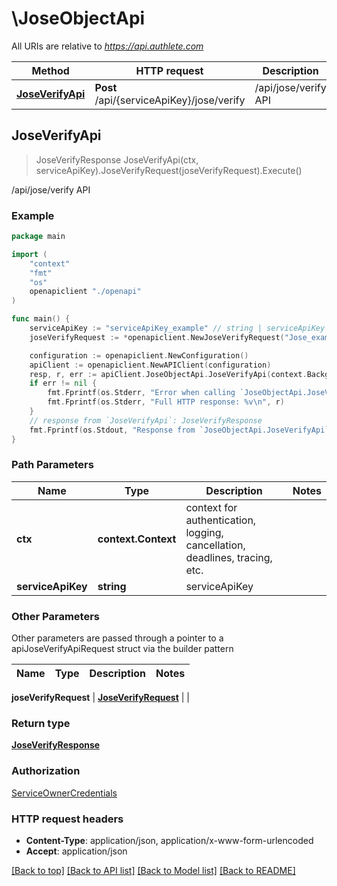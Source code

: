 # \JoseObjectApi

All URIs are relative to *https://api.authlete.com*

Method | HTTP request | Description
------------- | ------------- | -------------
[**JoseVerifyApi**](JoseObjectApi.md#JoseVerifyApi) | **Post** /api/{serviceApiKey}/jose/verify | /api/jose/verify API



## JoseVerifyApi

> JoseVerifyResponse JoseVerifyApi(ctx, serviceApiKey).JoseVerifyRequest(joseVerifyRequest).Execute()

/api/jose/verify API



### Example

```go
package main

import (
    "context"
    "fmt"
    "os"
    openapiclient "./openapi"
)

func main() {
    serviceApiKey := "serviceApiKey_example" // string | serviceApiKey
    joseVerifyRequest := *openapiclient.NewJoseVerifyRequest("Jose_example") // JoseVerifyRequest |  (optional)

    configuration := openapiclient.NewConfiguration()
    apiClient := openapiclient.NewAPIClient(configuration)
    resp, r, err := apiClient.JoseObjectApi.JoseVerifyApi(context.Background(), serviceApiKey).JoseVerifyRequest(joseVerifyRequest).Execute()
    if err != nil {
        fmt.Fprintf(os.Stderr, "Error when calling `JoseObjectApi.JoseVerifyApi``: %v\n", err)
        fmt.Fprintf(os.Stderr, "Full HTTP response: %v\n", r)
    }
    // response from `JoseVerifyApi`: JoseVerifyResponse
    fmt.Fprintf(os.Stdout, "Response from `JoseObjectApi.JoseVerifyApi`: %v\n", resp)
}
```

### Path Parameters


Name | Type | Description  | Notes
------------- | ------------- | ------------- | -------------
**ctx** | **context.Context** | context for authentication, logging, cancellation, deadlines, tracing, etc.
**serviceApiKey** | **string** | serviceApiKey | 

### Other Parameters

Other parameters are passed through a pointer to a apiJoseVerifyApiRequest struct via the builder pattern


Name | Type | Description  | Notes
------------- | ------------- | ------------- | -------------

 **joseVerifyRequest** | [**JoseVerifyRequest**](JoseVerifyRequest.md) |  | 

### Return type

[**JoseVerifyResponse**](JoseVerifyResponse.md)

### Authorization

[ServiceOwnerCredentials](../README.md#ServiceOwnerCredentials)

### HTTP request headers

- **Content-Type**: application/json, application/x-www-form-urlencoded
- **Accept**: application/json

[[Back to top]](#) [[Back to API list]](../README.md#documentation-for-api-endpoints)
[[Back to Model list]](../README.md#documentation-for-models)
[[Back to README]](../README.md)


